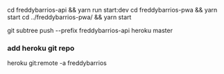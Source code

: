 cd freddybarrios-api && yarn run start:dev
cd freddybarrios-pwa && yarn start
cd ../freddybarrios-pwa/ && yarn start

git subtree push --prefix freddybarrios-api heroku master

### add heroku git repo
heroku git:remote -a freddybarrios